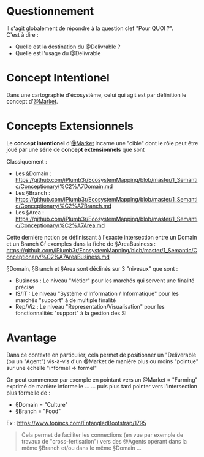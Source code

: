 Questionnement
==
Il s'agit globalement de répondre à la question clef "Pour QUOI ?".   
C'est à dire :
* Quelle est la destination du @Delivrable ? 
* Quelle est l'usage du @Delivrable

Concept Intentionel
==
Dans une cartographie d'écosystème, celui qui agit est par définition le concept d'<a href="https://github.com/iPlumb3r/EcosystemMapping/blob/master/1_Semantic/Conceptionary/%40Market.md">@Market</a>.

Concepts Extensionnels
==
Le __concept intentionel__ d'<a href="https://github.com/iPlumb3r/EcosystemMapping/blob/master/1_Semantic/Conceptionary/%40Market.md">@Market</a> incarne une "cible" dont le rôle peut être joué par une série de __concept extensionnels__ que sont 

Classiquement :
* Les §Domain : https://github.com/iPlumb3r/EcosystemMapping/blob/master/1_Semantic/Conceptionary/%C2%A7Domain.md
* Les §Branch : https://github.com/iPlumb3r/EcosystemMapping/blob/master/1_Semantic/Conceptionary/%C2%A7Branch.md
* Les §Area : https://github.com/iPlumb3r/EcosystemMapping/blob/master/1_Semantic/Conceptionary/%C2%A7Area.md

Cette dernière notion se définissant à l'exacte intersection entre un Domain et un Branch
Cf exemples dans la fiche de §AreaBusiness : https://github.com/iPlumb3r/EcosystemMapping/blob/master/1_Semantic/Conceptionary/%C2%A7AreaBusiness.md


§Domain, §Branch et §Area sont déclinés sur 3 "niveaux" que sont : 
* Business : Le niveau "Métier" pour les marchés qui servent une finalité précise
* IS/IT : Le niveau "Système d'Information / Informatique" pour les marchés "support" à de multiple finalité
* Rep/Viz : Le niveau "Representation/Visualisation" pour les fonctionnalités "support" à la gestion des SI

Avantage
==
Dans ce contexte en particulier, cela permet de positionner un "Deliverable (ou un "Agent")
 vis-à-vis d'un @Market de manière plus ou moins "pointue" sur une échelle "informel => formel"

On peut commencer par exemple en pointant vers un @Market = "Farming" exprimé de manière informelle ...
... puis plus tard pointer vers l'intersection plus formelle de :
* §Domain = "Culture"
* §Branch = "Food"

Ex : https://www.topincs.com/EntangledBootstrap/1795

> Cela permet de faciliter les connections (en vue par exemple de travaux de  "cross-fertisation") vers des @Agents opérant dans la même §Branch et/ou dans le même §Domain ...

